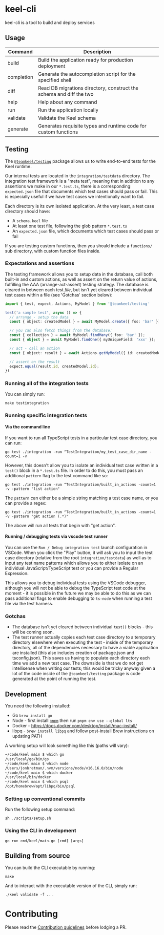 # keel-cli

keel-cli is a tool to build and deploy services

## Usage

| Command    | Description                                                         |
| ---------- | ------------------------------------------------------------------- |
| build      | Build the application ready for production deployment               |
| completion | Generate the autocompletion script for the specified shell          |
| diff       | Read DB migrations directory, construct the schema and diff the two |
| help       | Help about any command                                              |
| run        | Run the application locally                                         |
| validate   | Validate the Keel schema                                            |
| generate   | Generates requisite types and runtime code for custom functions     |

## Testing

The [`@teamkeel/testing`](https://github.com/teamkeel/keel/tree/main/testing/package) package allows us to write end-to-end tests for the Keel runtime.

Our internal tests are located in the `integration/testdata` directory. The integration test framework is a "meta test", meaning that in addition to any assertions we make in our `*.test.ts`, there is a corresponding `expected.json` file that documents which test cases should pass or fail. This is especially useful if we have test cases we intentionally want to fail.

Each directory is its own isolated application. At the very least, a test case directory should have:

- A `schema.keel` file
- At least one test file, following the glob pattern `*.test.ts`
- An `expected.json` file, which documents which test cases should pass or fail

If you are testing custom functions, then you should include a `functions/` sub directory, with custom function files inside.

### Expectations and assertions

The testing framework allows you to setup data in the database, call both built-in and custom actions, as well as assert on the return value of actions, fulfilling the AAA (arrange-act-assert) testing strategy. The database is cleared in between each test *file*, but isn't yet cleared between individual test cases within a file (see 'Gotchas' section below):

```typescript
import { test, expect, Actions, MyModel } from '@teamkeel/testing'

test('a sample test', async () => {
  // arrange - setup the data
  const { object: createdModel } = await MyModel.create({ foo: 'bar' });

  // you can also fetch things from the database:
  const { collection } = await MyModel.findMany({ foo: 'bar' });
  const { object } = await MyModel.findOne({ myUniqueField: 'xxx' });

  // act - call an action
  const { object: result } = await Actions.getMyModel({ id: createdModel.id });

  // assert on the result
  expect.equal(result.id, createdModel.id);
})
```

### Running all of the integration tests

You can simply run:

```
make testintegration
```

### Running specific integration tests

#### Via the command line

If you want to run all TypeScript tests in a particular test case directory, you can run:

```
go test ./integration -run ^TestIntegration/my_test_case_dir_name -count=1 -v
```

However, this doesn't allow you to isolate an individual test case written in a `test()` block in a `*.test.ts` file. In order to do this, you must pass an additional `pattern` flag to the test command like so:

```
go test ./integration -run ^TestIntegration/built_in_actions -count=1 -v -pattern "list action"
```

The `pattern` can either be a simple string matching a test case name, or you can provide a regex:

```
go test ./integration -run ^TestIntegration/built_in_actions -count=1 -v -pattern "get action (.*)"
```

The above will run all tests that begin with "get action".

#### Running / debugging tests via vscode test runner

You can use the `Run / Debug integration test` launch configuration in VSCode. When you click the "Play" button, it will ask you to input the test case directory (relative from the root `integration/testdata`) as well as to input any test name patterns which allows you to either isolate on an individual JavaScript/TypeScript test or you can provide a Regular Expression.

This allows you to debug individual tests using the VSCode debugger, although you will not be able to debug the TypeScript test code at the moment - it is possible in the future we may be able to do this as we can pass additional flags to enable debugging to `ts-node` when running a test file via the test harness.

### Gotchas

- The database isn't yet cleared between individual `test()` blocks - this will be coming soon.
- The test runner actually copies each test case directory to a temporary directory elsewhere when executing the test - inside of the temporary directory, all of the dependencies necessary to have a viable application are installed (this also includes creation of package.json and tsconfig.json). This saves us having to populate each directory each time we add a new test case. The downside is that we do not get intellisense when writing our tests; this would be tricky anyway given a lot of the code inside of the `@teamkeel/testing` package is code generated at the point of running the test. 

## Development

You need the following installed:

- Go `brew install go`
- Node - first install [`pnpm`](https://pnpm.io/installation) then run `pnpm env use --global lts`
- Docker - https://docs.docker.com/desktop/install/mac-install/
- libpq - `brew install libpq` and follow post-install Brew instructions on updating PATH

A working setup will look something like this (paths will vary):

```sh
~/code/keel main $ which go
/usr/local/go/bin/go
~/code/keel main $ which node
/Users/jonbretman/.nvm/versions/node/v16.16.0/bin/node
~/code/keel main $ which docker
/usr/local/bin/docker
~/code/keel main $ which psql
/opt/homebrew/opt/libpq/bin/psql
```

### Setting up conventional commits

Run the following setup command:

```
sh ./scripts/setup.sh
```

### Using the CLI in development

```
go run cmd/keel/main.go [cmd] [args]
```

## Building from source

You can build the CLI executable by running:

```
make
```

And to interact with the executable version of the CLI, simply run:

```
./keel validate -f ...
```

# Contributing

Please read the [Contribution guidelines](/CONTRIBUTING.md) before lodging a PR.
